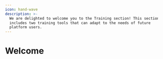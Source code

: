 ```yaml
---
icon: hand-wave
description: >-
  We are delighted to welcome you to the Training section! This section
  includes two training tools that can adapt to the needs of future
  platform users.
---
```


# Welcome
